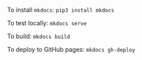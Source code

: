 
To install `mkdocs`: `pip3 install mkdocs`

To test locally: `mkdocs serve`

To build: `mkdocs build`

To deploy to GitHub pages: `mkdocs gh-deploy`
